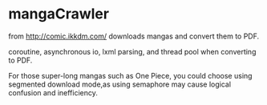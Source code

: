 # mangaCrawler

from http://comic.ikkdm.com/ downloads mangas and convert them to PDF.

coroutine, asynchronous io, lxml parsing, and thread pool when converting to PDF.

For those super-long mangas such as One Piece, you could choose using segmented download mode,as using semaphore may cause logical confusion and inefficiency.

